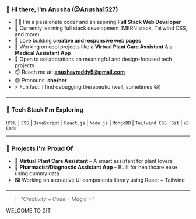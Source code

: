 ### 👋 Hi there, I'm Anusha (@Anusha1527)

- 👩‍💻 I'm a passionate coder and an aspiring **Full Stack Web Developer**
- 🌱 Currently learning full stack development (MERN stack, Tailwind CSS, and more)
- 🎨 Love building **creative and responsive web pages**
- 🌿 Working on cool projects like a **Virtual Plant Care Assistant** & a **Medical Assistant App**
- 🤝 Open to collaborations on meaningful and design-focused tech projects
- 📫 Reach me at: **anushavreddy5@gmail.com**
- 😄 Pronouns: **she/her**
- ⚡ Fun fact: I find debugging therapeutic (well, sometimes 😄)

---

### 🧰 Tech Stack I'm Exploring
`HTML` | `CSS` | `JavaScript` | `React.js` | `Node.js` | `MongoDB` | `Tailwind CSS` | `Git` | `VS Code`

---

### 🌟 Projects I'm Proud Of
- 🌿 **Virtual Plant Care Assistant** – A smart assistant for plant lovers  
- 💊 **Pharmacist/Diagnostic Assistant App** – Built for healthcare ease using dummy data  
- 🖼️ Working on a creative UI components library using React + Tailwind

---

> _"Creativity + Code = Magic ✨"_

<!---
Anusha1527/Anusha1527 is a ✨ special ✨ repository because its `README.md` (this file) appears on your GitHub profile.
You can click the Preview link to take a look at your changes.
--->
WELCOME TO GIT
